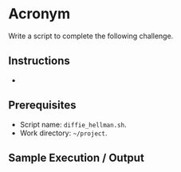 # Acronym

Write a script to complete the following challenge.

## Instructions

- 

## Prerequisites

- Script name: `diffie_hellman.sh`.
- Work directory: `~/project`.

## Sample Execution / Output
